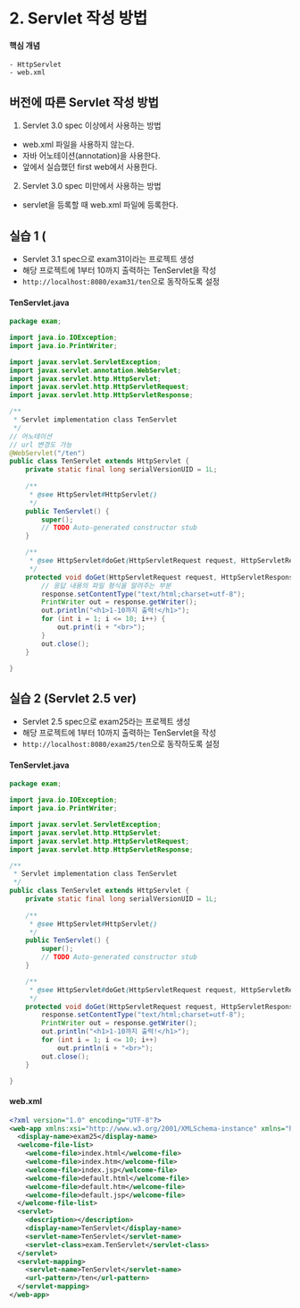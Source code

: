 # 2. Servlet 작성 방법
#### 핵심 개념
```
- HttpServlet
- web.xml
```

## 버전에 따른 Servlet 작성 방법
1. Servlet 3.0 spec 이상에서 사용하는 방법
- web.xml 파일을 사용하지 않는다.
- 자바 어노테이션(annotation)을 사용한다.
- 앞에서 실습했던 first web에서 사용한다.
2. Servlet 3.0 spec 미만에서 사용하는 방법
- servlet을 등록할 때 web.xml 파일에 등록한다.

## 실습 1 (
- Servlet 3.1 spec으로 exam31이라는 프로젝트 생성
- 해당 프로젝트에 1부터 10까지 출력하는 TenServlet을 작성
- `http://localhost:8080/exam31/ten`으로 동작하도록 설정
#### TenServlet.java
```java
package exam;

import java.io.IOException;
import java.io.PrintWriter;

import javax.servlet.ServletException;
import javax.servlet.annotation.WebServlet;
import javax.servlet.http.HttpServlet;
import javax.servlet.http.HttpServletRequest;
import javax.servlet.http.HttpServletResponse;

/**
 * Servlet implementation class TenServlet
 */
// 어노테이션
// url 변경도 가능
@WebServlet("/ten")
public class TenServlet extends HttpServlet {
	private static final long serialVersionUID = 1L;
       
    /**
     * @see HttpServlet#HttpServlet()
     */
    public TenServlet() {
        super();
        // TODO Auto-generated constructor stub
    }

	/**
	 * @see HttpServlet#doGet(HttpServletRequest request, HttpServletResponse response)
	 */
	protected void doGet(HttpServletRequest request, HttpServletResponse response) throws ServletException, IOException {
		// 응답 내용의 파일 형식을 알려주는 부분
		response.setContentType("text/html;charset=utf-8");
		PrintWriter out = response.getWriter();
		out.println("<h1>1-10까지 출력!</h1>");
		for (int i = 1; i <= 10; i++) {
			out.print(i + "<br>");
		}
		out.close();
	}

}

```

## 실습 2 (Servlet 2.5 ver)
- Servlet 2.5 spec으로 exam25라는 프로젝트 생성
- 해당 프로젝트에 1부터 10까지 출력하는 TenServlet을 작성
- `http://localhost:8080/exam25/ten`으로 동작하도록 설정
#### TenServlet.java
```java
package exam;

import java.io.IOException;
import java.io.PrintWriter;

import javax.servlet.ServletException;
import javax.servlet.http.HttpServlet;
import javax.servlet.http.HttpServletRequest;
import javax.servlet.http.HttpServletResponse;

/**
 * Servlet implementation class TenServlet
 */
public class TenServlet extends HttpServlet {
	private static final long serialVersionUID = 1L;
       
    /**
     * @see HttpServlet#HttpServlet()
     */
    public TenServlet() {
        super();
        // TODO Auto-generated constructor stub
    }

	/**
	 * @see HttpServlet#doGet(HttpServletRequest request, HttpServletResponse response)
	 */
	protected void doGet(HttpServletRequest request, HttpServletResponse response) throws ServletException, IOException {
		response.setContentType("text/html;charset=utf-8");
		PrintWriter out = response.getWriter();
		out.println("<h1>1-10까지 출력!</h1>");
		for (int i = 1; i <= 10; i++)
			out.println(i + "<br>");
		out.close();
	}

}

```
#### web.xml
```xml
<?xml version="1.0" encoding="UTF-8"?>
<web-app xmlns:xsi="http://www.w3.org/2001/XMLSchema-instance" xmlns="http://java.sun.com/xml/ns/javaee" xsi:schemaLocation="http://java.sun.com/xml/ns/javaee http://java.sun.com/xml/ns/javaee/web-app_2_5.xsd" id="WebApp_ID" version="2.5">
  <display-name>exam25</display-name>
  <welcome-file-list>
    <welcome-file>index.html</welcome-file>
    <welcome-file>index.htm</welcome-file>
    <welcome-file>index.jsp</welcome-file>
    <welcome-file>default.html</welcome-file>
    <welcome-file>default.htm</welcome-file>
    <welcome-file>default.jsp</welcome-file>
  </welcome-file-list>
  <servlet>
    <description></description>
    <display-name>TenServlet</display-name>
    <servlet-name>TenServlet</servlet-name>
    <servlet-class>exam.TenServlet</servlet-class>
  </servlet>
  <servlet-mapping>
    <servlet-name>TenServlet</servlet-name>
    <url-pattern>/ten</url-pattern>
  </servlet-mapping>
</web-app>
```
